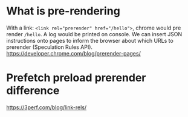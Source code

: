# What is pre-rendering
With a link: `<link rel="prerender" href="/hello">`, chrome would pre render `/hello`.
A log would be printed on console.
We can insert JSON instructions onto pages to inform the browser about which URLs to prerender (Speculation Rules API).
https://developer.chrome.com/blog/prerender-pages/ 


# Prefetch preload prerender difference
https://3perf.com/blog/link-rels/